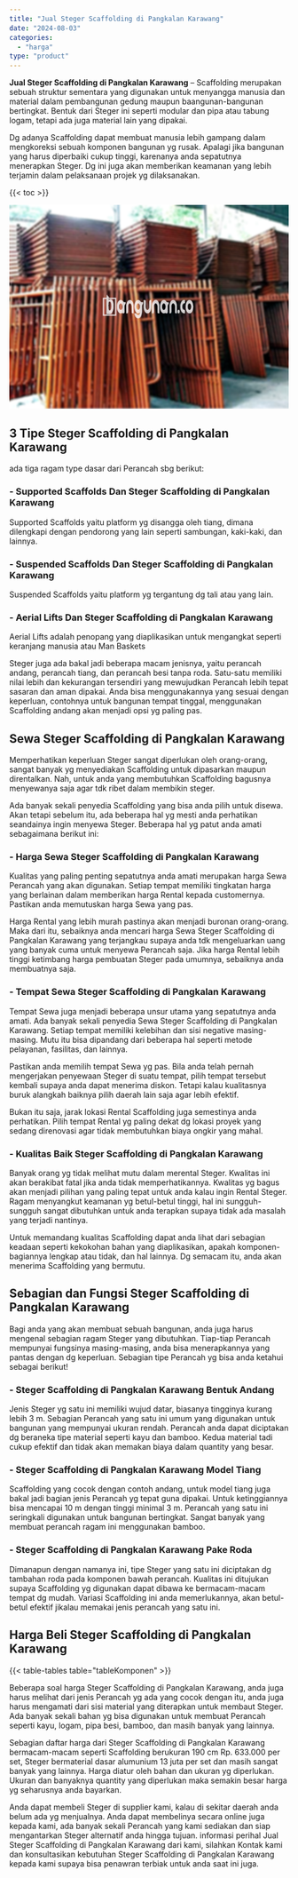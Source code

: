 ```yaml
---
title: "Jual Steger Scaffolding di Pangkalan Karawang"
date: "2024-08-03"
categories: 
  - "harga"
type: "product"
---
```


**Jual Steger Scaffolding di Pangkalan Karawang** – Scaffolding merupakan sebuah struktur sementara yang digunakan untuk menyangga manusia dan material dalam pembangunan gedung maupun baangunan-bangunan bertingkat. Bentuk dari Steger ini seperti modular dan pipa atau tabung logam, tetapi ada juga material lain yang dipakai.

Dg adanya Scaffolding dapat membuat manusia lebih gampang dalam mengkoreksi sebuah komponen bangunan yg rusak. Apalagi jika bangunan yang harus diperbaiki cukup tinggi, karenanya anda sepatutnya menerapkan Steger. Dg ini juga akan memberikan keamanan yang lebih terjamin dalam pelaksanaan projek yg dilaksanakan.

{{< toc >}}

![Jual Steger Scaffolding di Pangkalan Karawang](/images/sewa-scaffolding-steger-13.png)

## 3 Tipe Steger Scaffolding di Pangkalan Karawang

ada tiga ragam type dasar dari Perancah sbg berikut:

### \- Supported Scaffolds Dan Steger Scaffolding di Pangkalan Karawang

Supported Scaffolds yaitu platform yg disangga oleh tiang, dimana dilengkapi dengan pendorong yang lain seperti sambungan, kaki-kaki, dan lainnya.

### \- Suspended Scaffolds Dan Steger Scaffolding di Pangkalan Karawang

Suspended Scaffolds yaitu platform yg tergantung dg tali atau yang lain.

### \- Aerial Lifts Dan Steger Scaffolding di Pangkalan Karawang

Aerial Lifts adalah penopang yang diaplikasikan untuk mengangkat seperti keranjang manusia atau Man Baskets

Steger juga ada bakal jadi beberapa macam jenisnya, yaitu perancah andang, perancah tiang, dan perancah besi tanpa roda. Satu-satu memiliki nilai lebih dan kekurangan tersendiri yang mewujudkan Perancah lebih tepat sasaran dan aman dipakai. Anda bisa menggunakannya yang sesuai dengan keperluan, contohnya untuk bangunan tempat tinggal, menggunakan Scaffolding andang akan menjadi opsi yg paling pas.

## Sewa Steger Scaffolding di Pangkalan Karawang

Memperhatikan keperluan Steger sangat diperlukan oleh orang-orang, sangat banyak yg menyediakan Scaffolding untuk dipasarkan maupun direntalkan. Nah, untuk anda yang membutuhkan Scaffolding bagusnya menyewanya saja agar tdk ribet dalam membikin steger.

Ada banyak sekali penyedia Scaffolding yang bisa anda pilih untuk disewa. Akan tetapi sebelum itu, ada beberapa hal yg mesti anda perhatikan seandainya ingin menyewa Steger. Beberapa hal yg patut anda amati sebagaimana berikut ini:

### \- Harga Sewa Steger Scaffolding di Pangkalan Karawang

Kualitas yang paling penting sepatutnya anda amati merupakan harga Sewa Perancah yang akan digunakan. Setiap tempat memiliki tingkatan harga yang berlainan dalam memberikan harga Rental kepada customernya. Pastikan anda memutuskan harga Sewa yang pas.

Harga Rental yang lebih murah pastinya akan menjadi buronan orang-orang. Maka dari itu, sebaiknya anda mencari harga Sewa Steger Scaffolding di Pangkalan Karawang yang terjangkau supaya anda tdk mengeluarkan uang yang banyak cuma untuk menyewa Perancah saja. Jika harga Rental lebih tinggi ketimbang harga pembuatan Steger pada umumnya, sebaiknya anda membuatnya saja.

### \- Tempat Sewa Steger Scaffolding di Pangkalan Karawang

Tempat Sewa juga menjadi beberapa unsur utama yang sepatutnya anda amati. Ada banyak sekali penyedia Sewa Steger Scaffolding di Pangkalan Karawang. Setiap tempat memiliki kelebihan dan sisi negative masing-masing. Mutu itu bisa dipandang dari beberapa hal seperti metode pelayanan, fasilitas, dan lainnya.

Pastikan anda memilih tempat Sewa yg pas. Bila anda telah pernah mengerjakan penyewaan Steger di suatu tempat, pilih tempat tersebut kembali supaya anda dapat menerima diskon. Tetapi kalau kualitasnya buruk alangkah baiknya pilih daerah lain saja agar lebih efektif.

Bukan itu saja, jarak lokasi Rental Scaffolding juga semestinya anda perhatikan. Pilih tempat Rental yg paling dekat dg lokasi proyek yang sedang direnovasi agar tidak membutuhkan biaya ongkir yang mahal.

### \- Kualitas Baik Steger Scaffolding di Pangkalan Karawang

Banyak orang yg tidak melihat mutu dalam merental Steger. Kwalitas ini akan berakibat fatal jika anda tidak memperhatikannya. Kwalitas yg bagus akan menjadi pilihan yang paling tepat untuk anda kalau ingin Rental Steger. Ragam menyangkut keamanan yg betul-betul tinggi, hal ini sungguh-sungguh sangat dibutuhkan untuk anda terapkan supaya tidak ada masalah yang terjadi nantinya.

Untuk memandang kualitas Scaffolding dapat anda lihat dari sebagian keadaan seperti kekokohan bahan yang diaplikasikan, apakah komponen-bagiannya lengkap atau tidak, dan hal lainnya. Dg semacam itu, anda akan menerima Scaffolding yang bermutu.

## Sebagian dan Fungsi Steger Scaffolding di Pangkalan Karawang

Bagi anda yang akan membuat sebuah bangunan, anda juga harus mengenal sebagian ragam Steger yang dibutuhkan. Tiap-tiap Perancah mempunyai fungsinya masing-masing, anda bisa menerapkannya yang pantas dengan dg keperluan. Sebagian tipe Perancah yg bisa anda ketahui sebagai berikut!

### \- Steger Scaffolding di Pangkalan Karawang Bentuk Andang

Jenis Steger yg satu ini memiliki wujud datar, biasanya tingginya kurang lebih 3 m. Sebagian Perancah yang satu ini umum yang digunakan untuk bangunan yang mempunyai ukuran rendah. Perancah anda dapat diciptakan dg beraneka tipe material seperti kayu dan bamboo. Kedua material tadi cukup efektif dan tidak akan memakan biaya dalam quantity yang besar.

### \- Steger Scaffolding di Pangkalan Karawang Model Tiang

Scaffolding yang cocok dengan contoh andang, untuk model tiang juga bakal jadi bagian jenis Perancah yg tepat guna dipakai. Untuk ketinggiannya bisa mencapai 10 m dengan tinggi minimal 3 m. Perancah yang satu ini seringkali digunakan untuk bangunan bertingkat. Sangat banyak yang membuat perancah ragam ini menggunakan bamboo.

### \- Steger Scaffolding di Pangkalan Karawang Pake Roda

Dimanapun dengan namanya ini, tipe Steger yang satu ini diciptakan dg tambahan roda pada komponen bawah perancah. Kualitas ini ditujukan supaya Scaffolding yg digunakan dapat dibawa ke bermacam-macam tempat dg mudah. Variasi Scaffolding ini anda memerlukannya, akan betul-betul efektif jikalau memakai jenis perancah yang satu ini.

## Harga Beli Steger Scaffolding di Pangkalan Karawang

{{< table-tables table="tableKomponen" >}}

Beberapa soal harga Steger Scaffolding di Pangkalan Karawang, anda juga harus melihat dari jenis Perancah yg ada yang cocok dengan itu, anda juga harus mengamati dari sisi material yang diterapkan untuk membaut Steger. Ada banyak sekali bahan yg bisa digunakan untuk membuat Perancah seperti kayu, logam, pipa besi, bamboo, dan masih banyak yang lainnya.

Sebagian daftar harga dari Steger Scaffolding di Pangkalan Karawang bermacam-macam seperti Scaffolding berukuran 190 cm Rp. 633.000 per set, Steger bermaterial dasar alumunium 13 juta per set dan masih sangat banyak yang lainnya. Harga diatur oleh bahan dan ukuran yg diperlukan. Ukuran dan banyaknya quantity yang diperlukan maka semakin besar harga yg seharusnya anda bayarkan.

Anda dapat membeli Steger di supplier kami, kalau di sekitar daerah anda belum ada yg menjualnya. Anda dapat membelinya secara online juga kepada kami, ada banyak sekali Perancah yang kami sediakan dan siap mengantarkan Steger alternatif anda hingga tujuan. informasi perihal Jual Steger Scaffolding di Pangkalan Karawang dari kami, silahkan Kontak kami dan konsultasikan kebutuhan Steger Scaffolding di Pangkalan Karawang kepada kami supaya bisa penawran terbiak untuk anda saat ini juga.
